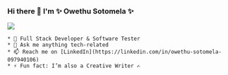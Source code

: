 ### Hi there 👋  I'm  ✨ Owethu Sotomela ✨

![](https://komarev.com/ghpvc/?username=OwethuSotomela&label=Owethu+Sotomela's+Profile+Views&color=ff69b4)

<!--  * 🔭 I’m currently working on "airbnbmernstack App" -->
<!--  * 👯 I’m looking to collaborate on Building IOS / Android apps -->
	* 🚀 Full Stack Developer & Software Tester  
    * 💬 Ask me anything tech-related  
    * 📫 Reach me on [LinkedIn](https://linkedin.com/in/owethu-sotomela-097940106)  
    * ⚡ Fun fact: I’m also a Creative Writer ✍️

